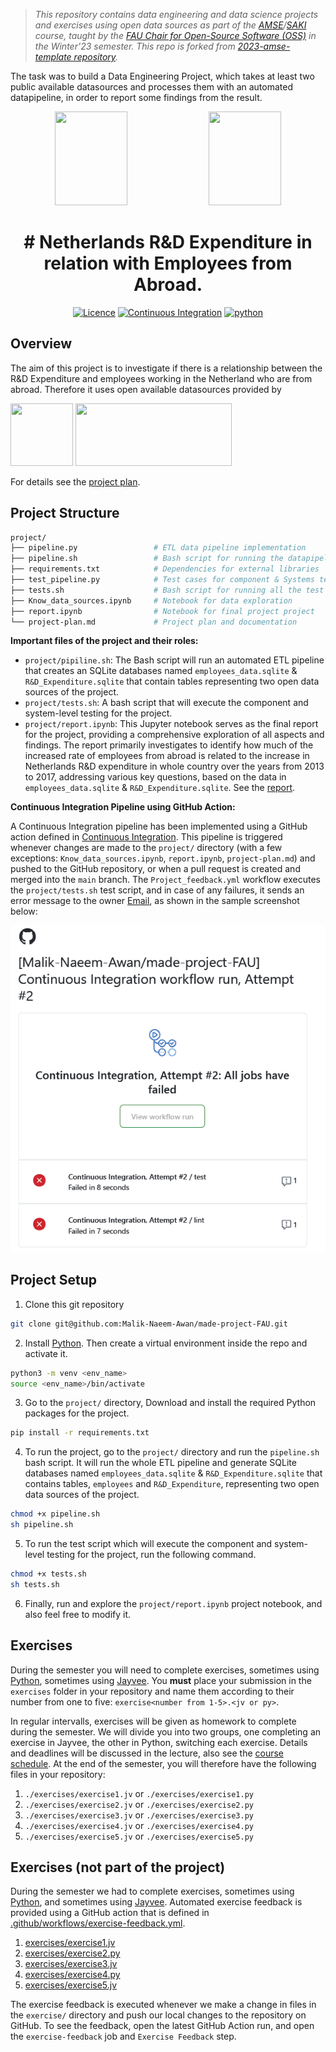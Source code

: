 > _This repository contains data engineering and data science projects and exercises using open data sources as part of the [AMSE](https://oss.cs.fau.de/teaching/specific/amse/)/[SAKI](https://oss.cs.fau.de/teaching/specific/saki/) course, taught by the [FAU Chair for Open-Source Software (OSS)](https://oss.cs.fau.de/) in the Winter'23 semester. This repo is forked from [2023-amse-template repository](https://github.com/jvalue/made-template)._

The task was to build a Data Engineering Project, which takes at least two public available datasources and processes them with an automated datapipeline, in order to report some findings from the result.
<!--
![Employment trends](https://mrcollege.ac.uk/wp-content/uploads/2021/10/Employment-Trends-600x247.jpg)

![Employment trends](https://ec.europa.eu/eurostat/documents/4187653/10321624/RD_intensity_2019data_Kreslic%C3%AD+pl%C3%A1tno+1.jpg/eab014e5-dafc-1bb6-33c3-3b1ab5a5a5c9?t=1606313161665)
-->
<p align="center">
  <img src="https://mrcollege.ac.uk/wp-content/uploads/2021/10/Employment-Trends-600x247.jpg" width="48%" height="150px">
  <img src="https://ec.europa.eu/eurostat/documents/4187653/10321624/RD_intensity_2019data_Kreslic%C3%AD+pl%C3%A1tno+1.jpg/eab014e5-dafc-1bb6-33c3-3b1ab5a5a5c9?t=1606313161665" width="48%" height="150px">
</p>
<div style="text-align: center;">

# # Netherlands R&D Expenditure in relation with Employees from Abroad.

[![Licence](https://img.shields.io/badge/Licence-MIT-orange)](https://opensource.org/license/mit/)
[![Continuous Integration](https://github.com/Malik-Naeem-Awan/made-project-FAU/actions/workflows/Project_feedback.yml/badge.svg)](https://github.com/Malik-Naeem-Awan/made-project-FAU/actions/workflows/Project_feedback.yml)
[![python](https://img.shields.io/badge/Python-3.10-3776AB.svg?style=flat&logo=python&logoColor=white)](https://www.python.org)

</div>

## Overview
The aim of this project is to investigate if there is a relationship between the R&D Expenditure and employees working in the Netherland who are from abroad. Therefore it uses open available datasources provided by
 <br>

[<img src="https://opendata.cbs.nl/statline/Content/image/cbs.svg?style=flat&logo=CBS&logoColor=white" width="100" height="100">](https://opendata.cbs.nl/statline/#/CBS/en/)
[<img src="https://data.europa.eu/themes/edp3/dist/ecl/preset-eu/dist/images/logo/standard-version/positive/logo-eu--en.svg?style=flat&logo=EU&logoColor=white" width="250" height="100">](https://data.europa.eu/en)
 <br>

For details see the [project plan](https://github.com/Malik-Naeem-Awan/made-project-FAU/blob/main/project/project-plan.md).


## Project Structure

```bash
project/
├── pipeline.py                 # ETL data pipeline implementation
├── pipeline.sh                 # Bash script for running the datapipeline for ETL
├── requirements.txt            # Dependencies for external libraries
├── test_pipeline.py            # Test cases for component & Systems testing
├── tests.sh                    # Bash script for running all the test cases
├── Know_data_sources.ipynb     # Notebook for data exploration
├── report.ipynb                # Notebook for final project project
└── project-plan.md             # Project plan and documentation
```

**Important files of the project and their roles:**

- `project/pipiline.sh`: The Bash script will run an automated ETL pipeline that creates an SQLite databases named  `employees_data.sqlite` & `R&D_Expenditure.sqlite` that contain tables representing two open data sources of the project.
- `project/tests.sh`: A bash script that will execute the component and system-level testing for the project.
- `project/report.ipynb`: This Jupyter notebook serves as the final report for the project, providing a comprehensive exploration of all aspects and findings. The report primarily investigates to identify how much of the increased rate of employees from abroad is related to the increase in Netherlands R&D expenditure in whole country over the years from 2013 to 2017, addressing various key questions, based on the data in `employees_data.sqlite` & `R&D_Expenditure.sqlite`. See the [report](project/report.ipynb).

**Continuous Integration Pipeline using GitHub Action:** <br>

A Continuous Integration pipeline has been implemented using a GitHub action defined in [Continuous Integration](.github/workflows/Project_feedback.yml). This pipeline is triggered whenever changes are made to the `project/` directory (with a few exceptions: `Know_data_sources.ipynb`, `report.ipynb`, `project-plan.md`) and pushed to the GitHub repository, or when a pull request is created and merged into the `main` branch. The `Project_feedback.yml` workflow executes the `project/tests.sh` test script, and in case of any failures, it sends an error message to the owner [Email](https://gmail.com/), as shown in the sample screenshot below:

![slack-alert](img/ci_failure.png)

## Project Setup

1. Clone this git repository
```bash
git clone git@github.com:Malik-Naeem-Awan/made-project-FAU.git
```
2. Install [Python](https://www.python.org/). Then create a virtual environment inside the repo and activate it.
```bash
python3 -m venv <env_name>
source <env_name>/bin/activate
```
3. Go to the `project/` directory, Download and install the required Python packages for the project.
```bash
pip install -r requirements.txt
```
4. To run the project, go to the `project/` directory and run the `pipeline.sh` bash script. It will run the whole ETL pipeline and generate SQLite databases named `employees_data.sqlite` & `R&D_Expenditure.sqlite` that contains tables, `employees` and `R&D_Expenditure`, representing two open data sources of the project.
```bash
chmod +x pipeline.sh
sh pipeline.sh
```
5. To run the test script which will execute the component and system-level testing for the project, run the following command.
```bash
chmod +x tests.sh
sh tests.sh
```
6. Finally, run and explore the `project/report.ipynb` project notebook, and also feel free to modify it.

## Exercises
During the semester you will need to complete exercises, sometimes using [Python](https://www.python.org/), sometimes using [Jayvee](https://github.com/jvalue/jayvee). You **must** place your submission in the `exercises` folder in your repository and name them according to their number from one to five: `exercise<number from 1-5>.<jv or py>`.

In regular intervalls, exercises will be given as homework to complete during the semester. We will divide you into two groups, one completing an exercise in Jayvee, the other in Python, switching each exercise. Details and deadlines will be discussed in the lecture, also see the [course schedule](https://made.uni1.de/). At the end of the semester, you will therefore have the following files in your repository:

1. `./exercises/exercise1.jv` or `./exercises/exercise1.py`
2. `./exercises/exercise2.jv` or `./exercises/exercise2.py`
3. `./exercises/exercise3.jv` or `./exercises/exercise3.py`
4. `./exercises/exercise4.jv` or `./exercises/exercise4.py`
5. `./exercises/exercise5.jv` or `./exercises/exercise5.py`

## Exercises (not part of the project)

During the semester we had to complete exercises, sometimes using [Python](https://www.python.org/), and sometimes using [Jayvee](https://github.com/jvalue/jayvee). Automated exercise feedback is provided using a GitHub action that is defined in [.github/workflows/exercise-feedback.yml](.github/workflows/exercise-feedback.yml).

1. [exercises/exercise1.jv](exercises/exercise1.jv)
2. [exercises/exercise2.py](exercises/exercise2.py)
3. [exercises/exercise3.jv](exercises/exercise3.jv)
4. [exercises/exercise4.py](exercises/exercise4.py)
5. [exercises/exercise5.jv](exercises/exercise5.jv)

The exercise feedback is executed whenever we make a change in files in the `exercise/` directory and push our local changes to the repository on GitHub. To see the feedback, open the latest GitHub Action run, and open the `exercise-feedback` job and `Exercise Feedback` step.